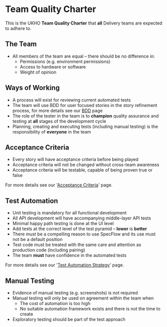# Team Quality Charter
This is the UKHO **Team Quality Charter** that **all** Delivery teams are expected to adhere to. 

## The Team

 - All members of the team are equal – there should be no difference in:   
	 - Permissions (e.g. environment permissions)
	 - Access to hardware or software
	 - Weight of opinion
	 
 ## Ways of Working

 - A process will exist for reviewing current automated tests
 - The team will use BDD for user focused stories in the story refinement process, for more details see our [BDD](bdd.md) page
 - The role of the tester in the team is to **champion** quality assurance and testing at **all** stages of the development cycle
 - Planning, creating and executing tests (including manual testing) is the responsibility of **everyone** in the team

## Acceptance Criteria

 - Every story will have acceptance criteria before being played
 - Acceptance criteria will not be changed without cross-team awareness
 - Acceptance criteria will be testable, capable of being proven true or false

For more details see our '[Acceptance Criteria](acceptance-criteria.md)' page.

## Test Automation

 - Unit testing is mandatory for all functional development
 - All API development will have accompanying middle-layer API tests
 - Minimal happy path testing is done at the UI level
 - Add tests at the correct level of the test pyramid – **lower** is **better**
 - There must be a compelling reason to use SpecFlow and its use must not be a default position
 - Test code must be treated with the same care and attention as production code (including pairing)
 - The team **must** have confidence in the automated tests 
 
 For more details see our '[Test Automation Strategy](test-automation-strategy.md)' page.

## Manual Testing

 - Evidence of manual testing (e.g. screenshots) is not required
 - Manual testing will only be used on agreement within the team when
	 - The cost of automation is too high
	 - No suitable automation framework exists and there is not the time to create
 - Exploratory testing should be part of the test approach

